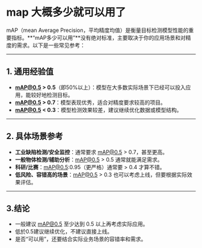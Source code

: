 # map 大概多少就可以用了

mAP（mean Average Precision，平均精度均值）是衡量目标检测模型性能的重要指标。**“mAP多少可以用”**没有绝对标准，主要取决于你的应用场景和对精度的需求。以下是一些常见参考：

---

## 1. 通用经验值

- **mAP@0.5 > 0.5**（即50%以上）：模型在大多数实际场景下已经可以投入应用，能较好地检测目标。
- **mAP@0.5 > 0.7**：模型表现优秀，适合对精度要求较高的项目。
- **mAP@0.5 < 0.3**：模型检测效果较差，建议继续优化数据或模型结构。

---

## 2. 具体场景参考

- **工业缺陷检测/安全监控**：通常要求 mAP@0.5 > 0.7，甚至更高。
- **一般物体检测/辅助分析**：mAP@0.5 > 0.5 通常就能满足需求。
- **科研/比赛**：mAP@0.5:0.95（更严格）通常要 > 0.4 才算不错。
- **低风险、容错高的场景**：mAP@0.5 > 0.3 也可以考虑上线，但要根据实际效果评估。

---

## 3.结论

- 一般建议 mAP@0.5 至少达到 0.5 以上再考虑实际应用。
- 低於0.5建议继续优化，不建议直接上线。
- 是否“可以用”，还要结合实际业务场景的容错率和需求。
